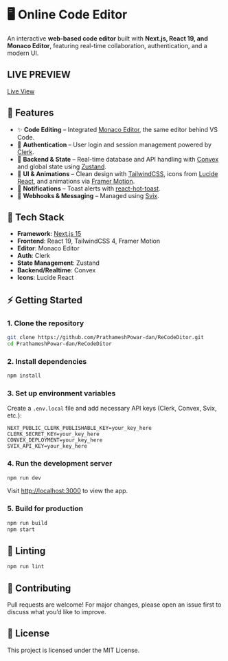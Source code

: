 # 🖥️ Online Code Editor  

An interactive **web-based code editor** built with **Next.js, React 19, and Monaco Editor**, featuring real-time collaboration, authentication, and a modern UI.

## LIVE PREVIEW
[Live View](https://re-code-ditor.vercel.app/)

## 🚀 Features  

- ✨ **Code Editing** – Integrated [Monaco Editor](https://microsoft.github.io/monaco-editor/), the same editor behind VS Code.  
- 🔑 **Authentication** – User login and session management powered by [Clerk](https://clerk.com/).  
- 📡 **Backend & State** – Real-time database and API handling with [Convex](https://convex.dev/) and global state using [Zustand](https://github.com/pmndrs/zustand).  
- 🎨 **UI & Animations** – Clean design with [TailwindCSS](https://tailwindcss.com/), icons from [Lucide React](https://lucide.dev/), and animations via [Framer Motion](https://www.framer.com/motion/).  
- 🔔 **Notifications** – Toast alerts with [react-hot-toast](https://react-hot-toast.com/).  
- 📩 **Webhooks & Messaging** – Managed using [Svix](https://www.svix.com/).  

## 📂 Tech Stack  

- **Framework**: [Next.js 15](https://nextjs.org/)  
- **Frontend**: React 19, TailwindCSS 4, Framer Motion  
- **Editor**: Monaco Editor  
- **Auth**: Clerk  
- **State Management**: Zustand  
- **Backend/Realtime**: Convex  
- **Icons**: Lucide React  

## ⚡ Getting Started  

### 1. Clone the repository  
```bash
git clone https://github.com/PrathameshPowar-dan/ReCodeDitor.git
cd PrathameshPowar-dan/ReCodeDitor
```

### 2. Install dependencies  
```bash
npm install
```

### 3. Set up environment variables  
Create a `.env.local` file and add necessary API keys (Clerk, Convex, Svix, etc.):  
```env
NEXT_PUBLIC_CLERK_PUBLISHABLE_KEY=your_key_here
CLERK_SECRET_KEY=your_key_here
CONVEX_DEPLOYMENT=your_key_here
SVIX_API_KEY=your_key_here
```

### 4. Run the development server  
```bash
npm run dev
```

Visit [http://localhost:3000](http://localhost:3000) to view the app.  

### 5. Build for production  
```bash
npm run build
npm start
```

## 🧹 Linting  
```bash
npm run lint
```

## 🤝 Contributing  
Pull requests are welcome! For major changes, please open an issue first to discuss what you’d like to improve.  

## 📜 License  
This project is licensed under the MIT License.  
